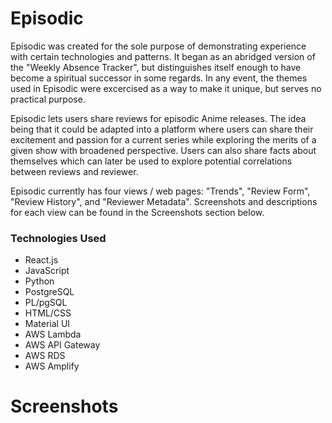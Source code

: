 # Episodic
Episodic was created for the sole purpose of demonstrating experience with certain technologies and patterns. It began as an abridged version of the "Weekly Absence Tracker", but distinguishes itself enough to have become a spiritual successor in some regards. In any event, the themes used in Episodic were excercised as a way to make it unique, but serves no practical purpose.

Episodic lets users share reviews for episodic Anime releases. The idea being that it could be adapted into a platform where users can share their excitement and passion for a current series while exploring the merits of a given show with broadened perspective. Users can also share facts about themselves which can later be used to explore potential correlations between reviews and reviewer.

Episodic currently has four views / web pages: "Trends", "Review Form", "Review History", and "Reviewer Metadata". Screenshots and descriptions for each view can be found in the Screenshots section below.

### Technologies Used
* React.js
* JavaScript
* Python
* PostgreSQL
* PL/pgSQL
* HTML/CSS
* Material UI
* AWS Lambda
* AWS API Gateway
* AWS RDS
* AWS Amplify

# Screenshots

